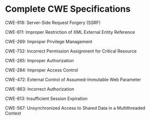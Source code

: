 

# Complete CWE Specifications

CWE-918: Server-Side Request Forgery (SSRF)

CWE-611: Improper Restriction of XML External Entity Reference

CWE-269: Improper Privilege Management

CWE-732: Incorrect Permission Assignment for Critical Resource

CWE-285: Improper Authorization

CWE-284: Improper Access Control

CWE-472: External Control of Assumed-Immutable Web Parameter

CWE-863: Incorrect Authorization

CWE-613: Insufficient Session Expiration

CWE-567: Unsynchronized Access to Shared Data in a Multithreaded Context